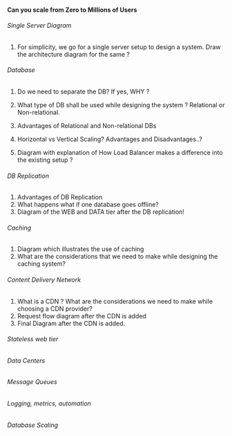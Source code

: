 #### Can you scale from Zero to Millions of Users

###### Single Server Diagram

1. For simplicity, we go for a single server setup to design a system. Draw the architecture diagram for the same ?

###### Database

1. Do we need to separate the DB? If yes, WHY ?
2. What type of DB shall be used while designing the system ? Relational or Non-relational.
3. Advantages of Relational and Non-relational DBs

4. Horizontal vs Vertical Scaling? Advantages and Disadvantages..?

5. Diagram with explanation of How Load Balancer makes a difference into the existing setup ?

###### DB Replication

1. Advantages of DB Replication
2. What happens what if one database goes offline?
3. Diagram of the WEB and DATA tier after the DB replication!

###### Caching

1. Diagram which illustrates the use of caching
2. What are the considerations that we need to make while designing the caching system?

###### Content Delivery Network

1. What is a CDN ? What are the considerations we need to make while choosing a CDN provider?
2. Request flow diagram after the CDN is added
3. Final Diagram after the CDN is added.

###### Stateless web tier

###### Data Centers

###### Message Queues

###### Logging, metrics, automation

###### Database Scaling